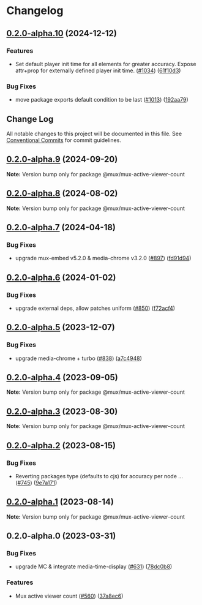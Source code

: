 # Changelog

## [0.2.0-alpha.10](https://github.com/muxinc/elements/compare/@mux/mux-active-viewer-count@0.2.0-alpha.9...@mux/mux-active-viewer-count@0.2.0-alpha.10) (2024-12-12)


### Features

* Set default player init time for all elements for greater accuracy. Expose attr+prop for externally defined player init time. ([#1034](https://github.com/muxinc/elements/issues/1034)) ([61f10d3](https://github.com/muxinc/elements/commit/61f10d3933e487e44795a8e42e36721ae00873d2))


### Bug Fixes

* move package exports default condition to be last ([#1013](https://github.com/muxinc/elements/issues/1013)) ([192aa79](https://github.com/muxinc/elements/commit/192aa79903d3c01fc9ce9fda3d8a35be3c56fc83))

## Change Log

All notable changes to this project will be documented in this file.
See [Conventional Commits](https://conventionalcommits.org) for commit guidelines.

## [0.2.0-alpha.9](https://github.com/muxinc/elements/compare/@mux/mux-active-viewer-count@0.2.0-alpha.8...@mux/mux-active-viewer-count@0.2.0-alpha.9) (2024-09-20)

**Note:** Version bump only for package @mux/mux-active-viewer-count





## [0.2.0-alpha.8](https://github.com/muxinc/elements/compare/@mux/mux-active-viewer-count@0.2.0-alpha.7...@mux/mux-active-viewer-count@0.2.0-alpha.8) (2024-08-02)

**Note:** Version bump only for package @mux/mux-active-viewer-count





## [0.2.0-alpha.7](https://github.com/muxinc/elements/compare/@mux/mux-active-viewer-count@0.2.0-alpha.6...@mux/mux-active-viewer-count@0.2.0-alpha.7) (2024-04-18)


### Bug Fixes

* upgrade mux-embed v5.2.0 & media-chrome v3.2.0 ([#897](https://github.com/muxinc/elements/issues/897)) ([fd91d94](https://github.com/muxinc/elements/commit/fd91d946ee2f8e58e05551fcb247422de6fbb761))





## [0.2.0-alpha.6](https://github.com/muxinc/elements/compare/@mux/mux-active-viewer-count@0.2.0-alpha.5...@mux/mux-active-viewer-count@0.2.0-alpha.6) (2024-01-02)


### Bug Fixes

* upgrade external deps, allow patches uniform ([#850](https://github.com/muxinc/elements/issues/850)) ([f72acf4](https://github.com/muxinc/elements/commit/f72acf49199497cb45c186bd4b2bc2a67e5431c0))





## [0.2.0-alpha.5](https://github.com/muxinc/elements/compare/@mux/mux-active-viewer-count@0.2.0-alpha.4...@mux/mux-active-viewer-count@0.2.0-alpha.5) (2023-12-07)


### Bug Fixes

* upgrade media-chrome + turbo ([#838](https://github.com/muxinc/elements/issues/838)) ([a7c4948](https://github.com/muxinc/elements/commit/a7c49488ccbc3c1a9d087775d8ee83298acd1e91))





## [0.2.0-alpha.4](https://github.com/muxinc/elements/compare/@mux/mux-active-viewer-count@0.2.0-alpha.3...@mux/mux-active-viewer-count@0.2.0-alpha.4) (2023-09-05)

**Note:** Version bump only for package @mux/mux-active-viewer-count





## [0.2.0-alpha.3](https://github.com/muxinc/elements/compare/@mux/mux-active-viewer-count@0.2.0-alpha.2...@mux/mux-active-viewer-count@0.2.0-alpha.3) (2023-08-30)

**Note:** Version bump only for package @mux/mux-active-viewer-count





## [0.2.0-alpha.2](https://github.com/muxinc/elements/compare/@mux/mux-active-viewer-count@0.2.0-alpha.1...@mux/mux-active-viewer-count@0.2.0-alpha.2) (2023-08-15)


### Bug Fixes

* Reverting packages type (defaults to cjs) for accuracy per node … ([#745](https://github.com/muxinc/elements/issues/745)) ([9e7a171](https://github.com/muxinc/elements/commit/9e7a17113e14b711c8da9b1bdafe65ee86454b3b))





## [0.2.0-alpha.1](https://github.com/muxinc/elements/compare/@mux/mux-active-viewer-count@0.2.0-alpha.0...@mux/mux-active-viewer-count@0.2.0-alpha.1) (2023-08-14)

**Note:** Version bump only for package @mux/mux-active-viewer-count





## 0.2.0-alpha.0 (2023-03-31)


### Bug Fixes

* upgrade MC & integrate media-time-display ([#631](https://github.com/muxinc/elements/issues/631)) ([78dc0b8](https://github.com/muxinc/elements/commit/78dc0b897b1c0b892e614493c9c084ebe145fe49))


### Features

* Mux active viewer count ([#560](https://github.com/muxinc/elements/issues/560)) ([37a8ec6](https://github.com/muxinc/elements/commit/37a8ec60360e74e3abc7701d6edb9a4c5e02be41))

